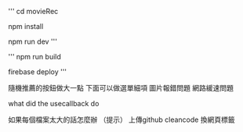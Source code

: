 


'''
cd movieRec

npm install

npm run dev
'''



'''
npm run build

firebase deploy
'''



隨機推薦的按鈕做大一點
下面可以做選單細項
圖片報錯問題
網路緩速問題


what did the usecallback do


如果每個檔案太大的話怎麼辦 （提示）
上傳github
cleancode
換網頁標籤







